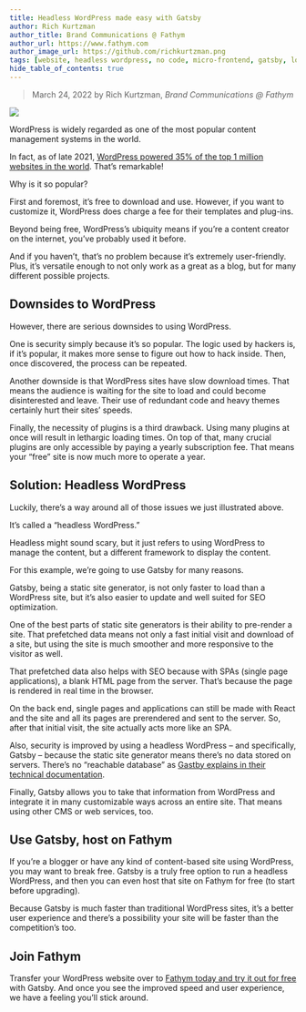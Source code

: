 ```yaml
---
title: Headless WordPress made easy with Gatsby
author: Rich Kurtzman
author_title: Brand Communications @ Fathym
author_url: https://www.fathym.com
author_image_url: https://github.com/richkurtzman.png
tags: [website, headless wordpress, no code, micro-frontend, gatsby, low code]
hide_table_of_contents: true
---
```


> March 24, 2022 by Rich Kurtzman, _Brand Communications @ Fathym_

![](/img/gatsbylogo.jpeg)

WordPress is widely regarded as one of the most popular content management systems in the world.  

In fact, as of late 2021, [WordPress powered 35% of the top 1 million websites in the world](https://gracethemes.com/wordpress-is-still-the-most-popular-cms-choice-top-trends-in-2020-and-predictions-for-2021/). That’s remarkable! 

Why is it so popular?  

First and foremost, it’s free to download and use. However, if you want to customize it, WordPress does charge a fee for their templates and plug-ins.  

Beyond being free, WordPress’s ubiquity means if you’re a content creator on the internet, you’ve probably used it before.  

And if you haven’t, that’s no problem because it’s extremely user-friendly. Plus, it’s versatile enough to not only work as a great as a blog, but for many different possible projects.  

## Downsides to WordPress 

However, there are serious downsides to using WordPress.  

One is security simply because it’s so popular. The logic used by hackers is, if it’s popular, it makes more sense to figure out how to hack inside. Then, once discovered, the process can be repeated.  

Another downside is that WordPress sites have slow download times. That means the audience is waiting for the site to load and could become disinterested and leave. Their use of redundant code and heavy themes certainly hurt their sites’ speeds.  

Finally, the necessity of plugins is a third drawback. Using many plugins at once will result in lethargic loading times. On top of that, many crucial plugins are only accessible by paying a yearly subscription fee. That means your “free” site is now much more to operate a year.  

## Solution: Headless WordPress 

Luckily, there’s a way around all of those issues we just illustrated above. 

It’s called a “headless WordPress.” 

Headless might sound scary, but it just refers to using WordPress to manage the content, but a different framework to display the content.  

For this example, we’re going to use Gatsby for many reasons.  

Gatsby, being a static site generator, is not only faster to load than a WordPress site, but it’s also easier to update and well suited for SEO optimization.  

One of the best parts of static site generators is their ability to pre-render a site. That prefetched data means not only a fast initial visit and download of a site, but using the site is much smoother and more responsive to the visitor as well.  

That prefetched data also helps with SEO because with SPAs (single page applications), a blank HTML page from the server. That’s because the page is rendered in real time in the browser.  

On the back end, single pages and applications can still be made with React and the site and all its pages are prerendered and sent to the server. So, after that initial visit, the site actually acts more like an SPA.  

Also, security is improved by using a headless WordPress – and specifically, Gatsby – because the static site generator means there’s no data stored on servers. There’s no “reachable database” as [Gastby explains in their technical documentation](https://www.gatsbyjs.com/docs/glossary/headless-wordpress/#:~:text=A%20headless%20WordPress%20site%20is,content%20to%20a%20site%20visitor). 

Finally, Gatsby allows you to take that information from WordPress and integrate it in many customizable ways across an entire site. That means using other CMS or web services, too.  

## Use Gatsby, host on Fathym 

If you’re a blogger or have any kind of content-based site using WordPress, you may want to break free. Gatsby is a truly free option to run a headless WordPress, and then you can even host that site on Fathym for free (to start before upgrading).  

Because Gatsby is much faster than traditional WordPress sites, it’s a better user experience and there’s a possibility your site will be faster than the competition’s too.  

## Join Fathym 

Transfer your WordPress website over to [Fathym today and try it out for free](https://auth.fathym.com/fathymcloudprd.onmicrosoft.com/oauth2/v2.0/authorize?p=b2c_1_sign_up_sign_in&client_id=98f014f1-2547-4bcc-a583-3edc8f1190f2&redirect_uri=https%3A%2F%2Fwww.lowcodeunit.com%2F.oauth%2FB2C_1_SIGN_UP_SIGN_IN&response_type=id_token&scope=openid%20profile&response_mode=form_post&nonce=637789907534834707.OWNhMWZkZGMtODQ2NC00YTg0LWFjZWQtYjlkNzg0YTIzMDhkYTcxMzVkZmYtN2E2Mi00ZDRlLWIxODQtZjMxMjBkNWI2OTEx&state=CfDJ8C5COa2dn0dMrEVjdLxcXm-FCakeBxrXIOHa_lF_u0ckh9rvLFuKJ30MWBprExUQA_N5HmWWWPdxqWlni-KFqpg_jVjPahrQdGw79U0sMBN8dTvgrlAMeT9--L-7VgMBsZfFPAho9dcKUN1jO6lAaxL13PM1_vGer-vJc6tcpigRpNr5jcHtitGIKjexLmQqkIslp3MFKCKAi-5IiVd3JbpibPm4gbmDQpYtgstmG9SSlpjvEqJk_2AIqtMHkiojK3kE4WSc5mcYS3FQ3hiRqVQRPlL3jI7U3bUsqGYtLuoJr_St6mGBbHvGmB6M0MCeFn_G5LDsRzyHZhBWf9a1qo6dktz_kEcsAahYPLWjAI_2&x-client-SKU=ID_NETSTANDARD2_0&x-client-ver=6.11.1.0) with Gatsby. And once you see the improved speed and user experience, we have a feeling you’ll stick around.  